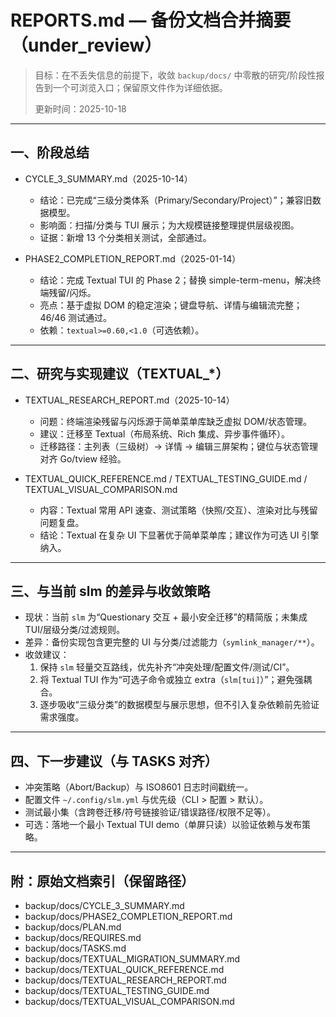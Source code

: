 # REPORTS.md — 备份文档合并摘要（under_review）

> 目标：在不丢失信息的前提下，收敛 `backup/docs/` 中零散的研究/阶段性报告到一个可浏览入口；保留原文件作为详细依据。
>
> 更新时间：2025-10-18

---

## 一、阶段总结

- CYCLE_3_SUMMARY.md（2025-10-14）
  - 结论：已完成“三级分类体系（Primary/Secondary/Project）”；兼容旧数据模型。
  - 影响面：扫描/分类与 TUI 展示；为大规模链接整理提供层级视图。
  - 证据：新增 13 个分类相关测试，全部通过。

- PHASE2_COMPLETION_REPORT.md（2025-01-14）
  - 结论：完成 Textual TUI 的 Phase 2；替换 simple-term-menu，解决终端残留/闪烁。
  - 亮点：基于虚拟 DOM 的稳定渲染；键盘导航、详情与编辑流完整；46/46 测试通过。
  - 依赖：`textual>=0.60,<1.0`（可选依赖）。

---

## 二、研究与实现建议（TEXTUAL_*）

- TEXTUAL_RESEARCH_REPORT.md（2025-10-14）
  - 问题：终端渲染残留与闪烁源于简单菜单库缺乏虚拟 DOM/状态管理。
  - 建议：迁移至 Textual（布局系统、Rich 集成、异步事件循环）。
  - 迁移路径：主列表（三级树）→ 详情 → 编辑三屏架构；键位与状态管理对齐 Go/tview 经验。

- TEXTUAL_QUICK_REFERENCE.md / TEXTUAL_TESTING_GUIDE.md / TEXTUAL_VISUAL_COMPARISON.md
  - 内容：Textual 常用 API 速查、测试策略（快照/交互）、渲染对比与残留问题复盘。
  - 结论：Textual 在复杂 UI 下显著优于简单菜单库；建议作为可选 UI 引擎纳入。

---

## 三、与当前 slm 的差异与收敛策略

- 现状：当前 `slm` 为“Questionary 交互 + 最小安全迁移”的精简版；未集成 TUI/层级分类/过滤规则。
- 差异：备份实现包含更完整的 UI 与分类/过滤能力（`symlink_manager/**`）。
- 收敛建议：
  1) 保持 `slm` 轻量交互路线，优先补齐“冲突处理/配置文件/测试/CI”。
  2) 将 Textual TUI 作为“可选子命令或独立 extra（`slm[tui]`）”；避免强耦合。
  3) 逐步吸收“三级分类”的数据模型与展示思想，但不引入复杂依赖前先验证需求强度。

---

## 四、下一步建议（与 TASKS 对齐）

- 冲突策略（Abort/Backup）与 ISO8601 日志时间戳统一。
- 配置文件 `~/.config/slm.yml` 与优先级（CLI > 配置 > 默认）。
- 测试最小集（含跨卷迁移/符号链接验证/错误路径/权限不足等）。
- 可选：落地一个最小 Textual TUI demo（单屏只读）以验证依赖与发布策略。

---

## 附：原始文档索引（保留路径）

- backup/docs/CYCLE_3_SUMMARY.md
- backup/docs/PHASE2_COMPLETION_REPORT.md
- backup/docs/PLAN.md
- backup/docs/REQUIRES.md
- backup/docs/TASKS.md
- backup/docs/TEXTUAL_MIGRATION_SUMMARY.md
- backup/docs/TEXTUAL_QUICK_REFERENCE.md
- backup/docs/TEXTUAL_RESEARCH_REPORT.md
- backup/docs/TEXTUAL_TESTING_GUIDE.md
- backup/docs/TEXTUAL_VISUAL_COMPARISON.md

